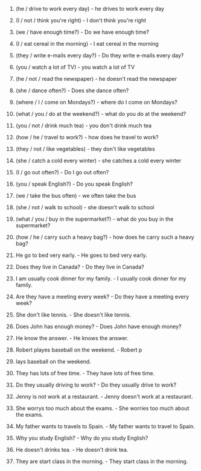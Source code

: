 
1. (he / drive to work every day) - he drives to work every day
2. (I / not / think you're right) - I don't think you're right
3. (we / have enough time?) - Do we have enough time?
4. (I / eat cereal in the morning) - I eat cereal in the morning
5. (they / write e-mails every day?) - Do they write e-mails every day?
6. (you / watch a lot of TV) - you watch a lot of TV
7. (he / not / read the newspaper) - he doesn't read the newspaper
8. (she / dance often?) - Does she dance often?
9. (where / I / come on Mondays?) - where do I come on Mondays?
10. (what / you / do at the weekend?) - what do you do at the weekend?
11. (you / not / drink much tea) - you don't drink much tea
12. (how / he / travel to work?) - how does he travel to work?
13. (they / not / like vegetables) - they don't like vegetables
14. (she / catch a cold every winter) - she catches a cold every winter
15. (I / go out often?) - Do I go out often?
16. (you / speak English?) - Do you speak English?
17. (we / take the bus often) - we often take the bus
18.  (she / not / walk to school) - she doesn't walk to school
19. (what / you / buy in the supermarket?) - what do you buy in the supermarket?
20. (how / he / carry such a heavy bag?) - how does he carry such a heavy bag?


1. He go to bed very early. - He goes to bed very early.
2. Does they live in Canada? - Do they live in Canada?
3. I am usually cook dinner for my family. - I usually cook dinner for my family.
4. Are they have a meeting every week? - Do they have a meeting every week?
5. She don't like tennis. - She doesn't like tennis.
6. Does John has enough money? - Does John have enough money?
7. He know the answer. - He knows the answer.
8. Robert playes baseball on the weekend. - Robert p
9. lays baseball on the weekend.
9. They has lots of free time. - They have lots of free time.
10. Do they usually driving to work? - Do they usually drive to work?
11. Jenny is not work at a restaurant. - Jenny doesn't work at a restaurant.
12. She worrys too much about the exams. - She worries too much about the exams.
13. My father wants to travels to Spain. - My father wants to travel to Spain.
14. Why you study English? - Why do you study English?
15. He doesn't drinks tea. - He doesn't drink tea.
16. They are start class in the morning. - They start class in the morning.
